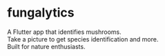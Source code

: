 # fungalytics

A Flutter app that identifies mushrooms.  
Take a picture to get species identification and more.  
Built for nature enthusiasts.